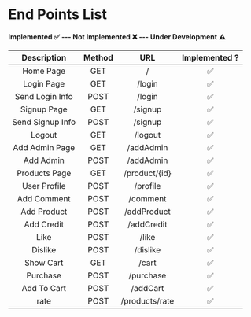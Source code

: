 # End Points List

#### Implemented ✅  --- Not Implemented ❌ --- Under Development ⚠

| Description | Method | URL | Implemented ? |
|:-----------:|:------:|:---:|:-------------:|
| Home Page | GET | / | ✅ |
| Login Page | GET | /login | ✅ |
| Send Login Info | POST | /login | ✅ |
| Signup Page | GET | /signup | ✅ |
| Send Signup Info | POST | /signup | ✅ |
| Logout | GET | /logout | ✅ |
| Add Admin Page | GET | /addAdmin | ✅ |
| Add Admin | POST | /addAdmin | ✅ |
| Products Page | GET | /product/{id} | ✅ |
| User Profile | POST | /profile | ✅ |
| Add Comment | POST | /comment | ✅ |
| Add Product | POST | /addProduct | ✅ |
| Add Credit | POST | /addCredit | ✅ |
| Like | POST | /like | ✅ |
| Dislike | POST | /dislike | ✅ |
| Show Cart | GET | /cart | ✅ |
| Purchase | POST | /purchase | ✅ |
| Add To Cart | POST | /addCart | ✅ |
| rate | POST | /products/rate | ✅ |
